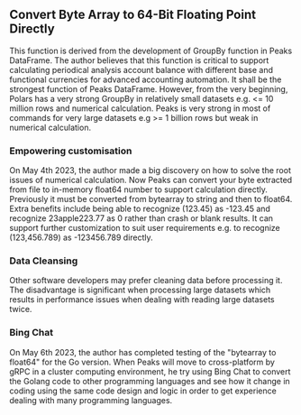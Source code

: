 ## Convert Byte Array to 64-Bit Floating Point Directly

This function is derived from the development of GroupBy function in Peaks DataFrame. The author believes that this function is critical to support calculating periodical analysis account balance with different base and functional currencies for advanced accounting automation. It shall be the strongest function of Peaks DataFrame. However, from the very beginning, Polars has a very strong GroupBy in relatively small datasets e.g. <= 10 million rows and numerical calculation. Peaks is very strong in most of commands for very large datasets e.g >= 1 billion rows but weak in numerical calculation.

### Empowering customisation
On May 4th 2023, the author made a big discovery on how to solve the root issues of numerical calculation. Now Peaks can convert your byte extracted from file to in-memory float64 number to support calculation directly. Previously it must be converted from bytearray to string and then to float64. Extra benefits include being able to recognize (123.45) as -123.45 and recognize 23apple223.77 as 0 rather than crash or blank results. It can support further customization to suit user requirements e.g. to recognize (123,456.789) as -123456.789 directly.

### Data Cleansing
Other software developers may prefer cleaning data before processing it. The disadvantage is significant when processing large datasets which results in performance issues when dealing with reading large datasets twice.

### Bing Chat
On May 6th 2023, the author has completed testing of the "bytearray to float64" for the Go version. When Peaks will move to cross-platform by gRPC in a cluster computing environment, he try using Bing Chat to convert the Golang code to other programming languages and see how it change in coding using the same code design and logic in order to get experience dealing with many programming languages.


